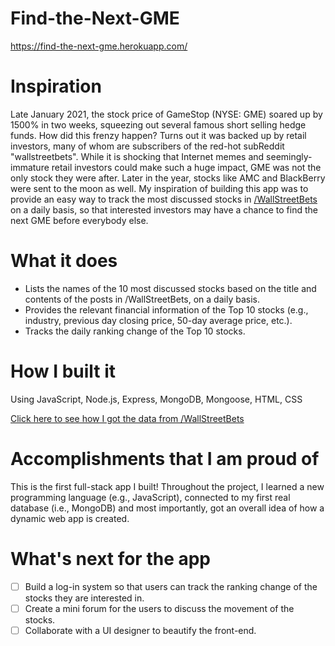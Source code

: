 # Find-the-Next-GME
https://find-the-next-gme.herokuapp.com/

# Inspiration
Late January 2021, the stock price of GameStop (NYSE: GME) soared up by 1500% in two weeks, squeezing out several famous short selling hedge funds. How did this frenzy happen? Turns out it was backed up by retail investors, many of whom are subscribers of the red-hot subReddit "wallstreetbets". While it is shocking that Internet memes and seemingly-immature retail investors could make such a huge impact, GME was not the only stock they were after. Later in the year, stocks like AMC and BlackBerry were sent to the moon as well. My inspiration of building this app was to provide an easy way to track the most discussed stocks in [/WallStreetBets](https://www.reddit.com/r/wallstreetbets/) on a daily basis, so that interested investors may have a chance to find the next GME before everybody else.

# What it does
* Lists the names of the 10 most discussed stocks based on the title and contents of the posts in /WallStreetBets, on a daily basis.
* Provides the relevant financial information of the Top 10 stocks (e.g., industry, previous day closing price, 50-day average price, etc.).
* Tracks the daily ranking change of the Top 10 stocks.

# How I built it
Using JavaScript, Node.js, Express, MongoDB, Mongoose, HTML, CSS

[Click here to see how I got the data from /WallStreetBets](https://github.com/LilyXueLi/Find-the-Next-GME-Scraper)

# Accomplishments that I am proud of
This is the first full-stack app I built! Throughout the project, I learned a new programming language (e.g., JavaScript), connected to my first real database (i.e., MongoDB) and 
most importantly, got an overall idea of how a dynamic web app is created.

# What's next for the app
- [ ] Build a log-in system so that users can track the ranking change of the stocks they are interested in.
- [ ] Create a mini forum for the users to discuss the movement of the stocks.
- [ ] Collaborate with a UI designer to beautify the front-end.
